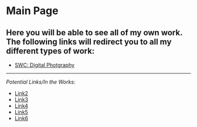 # Main Page

## Here you will be able to see all of my own work. The following links will redirect you to all my different types of work: 

* [SWC: Digital Photgraphy](https://pbalvaneda03.github.io/Surprise/SWCDigitalPhotography.html)


---
*Potential Links/In the Works:*
* [Link2]()
* [Link3]()
* [Link4]()
* [Link5]()
* [Link6]()
